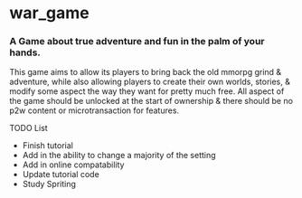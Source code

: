 # war_game

<h3>A Game about true adventure and fun in the palm of your hands.</h3>

This game aims to allow its players to bring back the old mmorpg grind & adventure, while also allowing players to create their own worlds, stories, & modify 
some aspect the way they want for pretty much free.
All aspect of the game should be unlocked at the start of ownership & there should be no p2w content or microtransaction for features.

TODO List
 <ul>
  <li>Finish tutorial</li>
  <li>Add in the ability to change a majority of the setting</li>
  <li>Add in online compatability</li>
  <li>Update tutorial code</li>
  <li>Study Spriting</li>
  
</ul>
